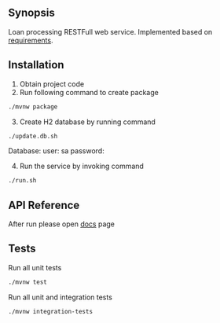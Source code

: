 ## Synopsis

Loan processing RESTFull web service. Implemented based on [requirements](https://github.com/yurachud/homework/blob/master/README.md).

## Installation

1. Obtain project code
2. Run following command to create package
```bash 
./mvnw package
```
3. Create H2 database by running command
```bash
./update.db.sh
```
Database:
    user: sa
    password: 

4. Run the service by invoking command
```bash
./run.sh
```

## API Reference

After run please open [docs](http://localhost:8080/docs/index.html) page

## Tests

Run all unit tests
```bash
./mvnw test 
```
Run all unit and integration tests
```bash
./mvnw integration-tests
```